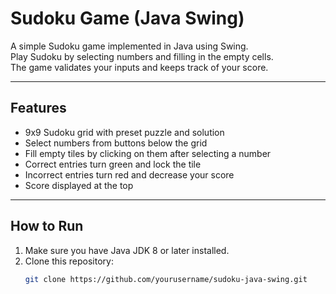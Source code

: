 # Sudoku Game (Java Swing)

A simple Sudoku game implemented in Java using Swing.  
Play Sudoku by selecting numbers and filling in the empty cells.  
The game validates your inputs and keeps track of your score.

---

## Features

- 9x9 Sudoku grid with preset puzzle and solution
- Select numbers from buttons below the grid
- Fill empty tiles by clicking on them after selecting a number
- Correct entries turn green and lock the tile
- Incorrect entries turn red and decrease your score
- Score displayed at the top

---

## How to Run

1. Make sure you have Java JDK 8 or later installed.
2. Clone this repository:
   ```bash
   git clone https://github.com/yourusername/sudoku-java-swing.git
